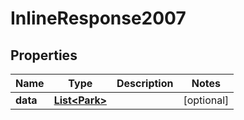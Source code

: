 
# InlineResponse2007

## Properties
Name | Type | Description | Notes
------------ | ------------- | ------------- | -------------
**data** | [**List&lt;Park&gt;**](Park.md) |  |  [optional]



